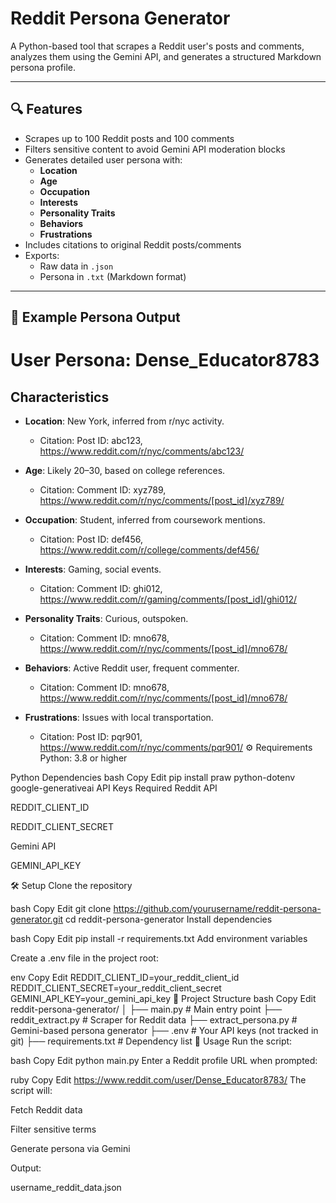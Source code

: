 # Reddit Persona Generator

A Python-based tool that scrapes a Reddit user's posts and comments, analyzes them using the Gemini API, and generates a structured Markdown persona profile.

---

## 🔍 Features

- Scrapes up to 100 Reddit posts and 100 comments
- Filters sensitive content to avoid Gemini API moderation blocks
- Generates detailed user persona with:
  - **Location**
  - **Age**
  - **Occupation**
  - **Interests**
  - **Personality Traits**
  - **Behaviors**
  - **Frustrations**
- Includes citations to original Reddit posts/comments
- Exports:
  - Raw data in `.json`
  - Persona in `.txt` (Markdown format)

---

## 🧠 Example Persona Output

# User Persona: Dense_Educator8783

## Characteristics

- **Location**: New York, inferred from r/nyc activity.  
  - Citation: Post ID: abc123, https://www.reddit.com/r/nyc/comments/abc123/

- **Age**: Likely 20–30, based on college references.  
  - Citation: Comment ID: xyz789, https://www.reddit.com/r/nyc/comments/[post_id]/xyz789/

- **Occupation**: Student, inferred from coursework mentions.  
  - Citation: Post ID: def456, https://www.reddit.com/r/college/comments/def456/

- **Interests**: Gaming, social events.  
  - Citation: Comment ID: ghi012, https://www.reddit.com/r/gaming/comments/[post_id]/ghi012/

- **Personality Traits**: Curious, outspoken.  
  - Citation: Comment ID: mno678, https://www.reddit.com/r/nyc/comments/[post_id]/mno678/

- **Behaviors**: Active Reddit user, frequent commenter.  
  - Citation: Comment ID: mno678, https://www.reddit.com/r/nyc/comments/[post_id]/mno678/

- **Frustrations**: Issues with local transportation.  
  - Citation: Post ID: pqr901, https://www.reddit.com/r/nyc/comments/pqr901/
⚙️ Requirements
Python: 3.8 or higher

Python Dependencies
bash
Copy
Edit
pip install praw python-dotenv google-generativeai
API Keys Required
Reddit API

REDDIT_CLIENT_ID

REDDIT_CLIENT_SECRET

Gemini API

GEMINI_API_KEY

🛠️ Setup
Clone the repository

bash
Copy
Edit
git clone https://github.com/yourusername/reddit-persona-generator.git
cd reddit-persona-generator
Install dependencies

bash
Copy
Edit
pip install -r requirements.txt
Add environment variables

Create a .env file in the project root:

env
Copy
Edit
REDDIT_CLIENT_ID=your_reddit_client_id
REDDIT_CLIENT_SECRET=your_reddit_client_secret
GEMINI_API_KEY=your_gemini_api_key
📁 Project Structure
bash
Copy
Edit
reddit-persona-generator/
│
├── main.py                # Main entry point
├── reddit_extract.py      # Scraper for Reddit data
├── extract_persona.py     # Gemini-based persona generator
├── .env                   # Your API keys (not tracked in git)
├── requirements.txt       # Dependency list
🚀 Usage
Run the script:

bash
Copy
Edit
python main.py
Enter a Reddit profile URL when prompted:

ruby
Copy
Edit
https://www.reddit.com/user/Dense_Educator8783/
The script will:

Fetch Reddit data

Filter sensitive terms

Generate persona via Gemini

Output:

username_reddit_data.json

